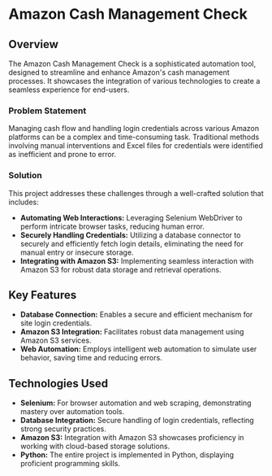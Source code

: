 # Amazon Cash Management Check

## Overview

The Amazon Cash Management Check is a sophisticated automation tool, designed to streamline and enhance Amazon's cash management processes. It showcases the integration of various technologies to create a seamless experience for end-users.

### Problem Statement

Managing cash flow and handling login credentials across various Amazon platforms can be a complex and time-consuming task. Traditional methods involving manual interventions and Excel files for credentials were identified as inefficient and prone to error.

### Solution

This project addresses these challenges through a well-crafted solution that includes:
- **Automating Web Interactions:** Leveraging Selenium WebDriver to perform intricate browser tasks, reducing human error.
- **Securely Handling Credentials:** Utilizing a database connector to securely and efficiently fetch login details, eliminating the need for manual entry or insecure storage.
- **Integrating with Amazon S3:** Implementing seamless interaction with Amazon S3 for robust data storage and retrieval operations.

## Key Features

- **Database Connection:** Enables a secure and efficient mechanism for site login credentials.
- **Amazon S3 Integration:** Facilitates robust data management using Amazon S3 services.
- **Web Automation:** Employs intelligent web automation to simulate user behavior, saving time and reducing errors.

## Technologies Used

- **Selenium:** For browser automation and web scraping, demonstrating mastery over automation tools.
- **Database Integration:** Secure handling of login credentials, reflecting strong security practices.
- **Amazon S3:** Integration with Amazon S3 showcases proficiency in working with cloud-based storage solutions.
- **Python:** The entire project is implemented in Python, displaying proficient programming skills.
